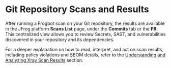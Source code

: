 # Git Repository Scans and Results

After running a Frogbot scan on your Git repository, the results are available in the JFrog platform **Scans List** page, under the **Commits** tab or the **PR**. This centralized view allows you to review Secrets, SAST, and vulnerabilities discovered in your repository and its dependencies.&#x20;

For a deeper explanation on how to read, interpret, and act on scan results, including policy violations and SBOM details, refer to the [Understanding and Analyzing Xray Scan Results](../../products/xray/features-and-capabilities/sca/understanding-and-analyzing-xray-scan-results/) section.
